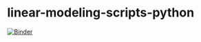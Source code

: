 # linear-modeling-scripts-python
[![Binder](https://mybinder.org/badge_logo.svg)](https://mybinder.org/v2/gh/mattmcfa171/first_application_python/HEAD)
